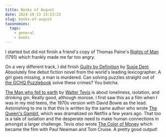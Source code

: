 ```yaml
---
title: Books of August
date: 2024-10-13 13:23:23
slug: books-of-august
taxonomies:
  tags:
    - general
    - books
---
```


I started but did not finish a friend's copy of Thomas Paine's [Rights of Man](https://uk.bookshop.org/p/books/rights-of-man-common-sense-and-other-political-writings-thomas-paine/4351991?ean=9780199538003) (1791) which frankly made me far too angry.

On a very different track, I did finish [Guilty by Definition](https://www.hive.co.uk/Product/Susie-Dent/Guilty-by-Definition--The-instant-Sunday-Times-bestsellin/30145160) by [Susie Dent](https://en.m.wikipedia.org/wiki/Susie_Dent). Absolutely fine debut fiction novel from the world's leading lexicographer. A girl goes missing, a man is murdered. Can solving puzzles straight out of [the GCHQ Puzzlebook](https://www.hive.co.uk/Product/GCHQ/The-GCHQ-Puzzle-Book--Perfect-for-anyone-who-likes-a-good-headscratcher/19967858) solve these crimes? You betcha.

[The Man who fell to earth](https://uk.bookshop.org/p/books/the-man-who-fell-to-earth-the-best-of-the-sf-masterworks-walter-tevis/2806105?ean=9781399607834) by [Walter Tevis](https://en.m.wikipedia.org/wiki/Walter_Tevis) is about loneliness, isolation, and drinking gin. Really good, although morose. I first saw this as a film when I was in my mid teens, the 1970s version with David Bowie as the lead. Astonishing to me is that this is written by the same author who wrote [The Queen's Gambit](https://uk.bookshop.org/p/books/the-queen-s-gambit-now-a-major-netflix-drama-walter-tevis/2300286?ean=9781474600842), which was dramatized on Netflix a few years ago. That too is a tale of isolation and the desperate need to make human connections in amongst a larger challenge. Tevis _also_ wrote [The Color of Money](https://uk.bookshop.org/p/books/the-color-of-money-walter-tevis/2509012?ean=9781560254850) which became the film with Paul Newman and Tom Cruise. A pretty good output!